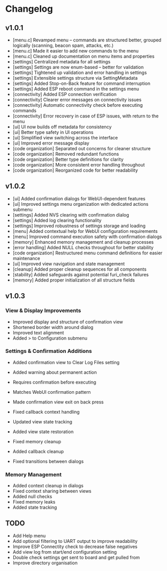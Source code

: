# Changelog

## v1.0.1
- [menu.c] Revamped menu – commands are structured better, grouped logically (scanning, beacon spam, attacks, etc.)
- [menu.c] Made it easier to add new commands to the menu
- [menu.c] Cleaned up documentation on menu items and properties
- [settings] Centralized metadata for all settings
- [settings] Settings are now enum-based – better for validation
- [settings] Tightened up validation and error handling in settings
- [settings] Extensible settings structure via SettingMetadata
- [settings] Added Stop-on-Back feature for command interruption
- [settings] Added ESP reboot command in the settings menu
- [connectivity] Added ESP connection verification
- [connectivity] Clearer error messages on connectivity issues
- [connectivity] Automatic connectivity check before executing commands
- [connectivity] Error recovery in case of ESP issues, with return to the menu
- [ui] UI now builds off metadata for consistency
- [ui] Better type safety in UI operations
- [ui] Simplified view switching across the interface
- [ui] Improved error message display
- [code organization] Separated out concerns for cleaner structure
- [code organization] Removed redundant functions
- [code organization] Better type definitions for clarity
- [code organization] More consistent error handling throughout
- [code organization] Reorganized code for better readability

## v1.0.2
- [ui] Added confirmation dialogs for WebUI-dependent features
- [ui] Improved settings menu organization with dedicated actions submenu
- [settings] Added NVS clearing with confirmation dialog
- [settings] Added log clearing functionality
- [settings] Improved robustness of settings storage and loading
- [menu] Added contextual help for WebUI configuration requirements
- [menu] Improved command execution safety with confirmation dialogs
- [memory] Enhanced memory management and cleanup processes
- [error handling] Added NULL checks throughout for better stability
- [code organization] Restructured menu command definitions for easier maintenance
- [ui] Improved view navigation and state management
- [cleanup] Added proper cleanup sequences for all components
- [stability] Added safeguards against potential furi_check failures
- [memory] Added proper initialization of all structure fields

## v1.0.3

### View & Display Improvements 
- Improved display and structure of confirmation view
 - Shortened border width around dialog
 - Improved text alignment
- Added > to Configuration submenu
### Settings & Confirmation Additions
- Added confirmation view to Clear Log Files setting
 - Added warning about permanent action
 - Requires confirmation before executing 
 - Matches WebUI confirmation pattern

- Made confirmation view exit on back press
 - Fixed callback context handling
 - Updated view state tracking
 - Added view state restoration
 - Fixed memory cleanup
 - Added callback cleanup
 - Fixed transitions between dialogs

### Memory Management  
- Added context cleanup in dialogs
- Fixed context sharing between views
- Added null checks 
- Fixed memory leaks
- Added state tracking



## TODO
- Add Help menu
- Add optional filtering to UART output to improve readability
- Improve ESP Connectity check to decrease false negatives
- Add view log from start/end configuration setting
- Double check settings get sent to board and get pulled from
- Improve directory organisation